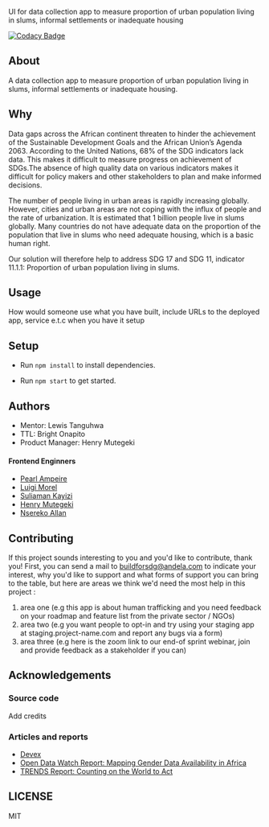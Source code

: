UI for data collection app to measure proportion of urban population living in slums, informal settlements or inadequate housing

[![Codacy Badge](https://img.shields.io/badge/Code%20Quality-D-red)](https://img.shields.io/badge/Code%20Quality-D-red)


## About

A data collection app to measure proportion of urban population living in slums, informal settlements or inadequate housing.

## Why

Data gaps across the African continent threaten to hinder the achievement of the Sustainable Development Goals and the African Union’s Agenda 2063. According to the United Nations, 68% of the SDG indicators lack data. This makes it difficult to measure progress on achievement of SDGs.The absence of high quality data on various indicators makes it difficult for policy makers and other stakeholders to plan and make informed decisions. 

The number of people living in urban areas is rapidly increasing globally. However, cities and urban areas are not coping with the influx of people and the rate of urbanization. It is estimated that 1 billion people live in slums globally.
Many countries do not have adequate data on the proportion of the population that live in slums who need adequate housing, which is a basic human right. 


Our solution will therefore help to address SDG 17 and SDG 11, indicator 11.1.1: Proportion of urban population living in slums.



## Usage
 How would someone use what you have built, include URLs to the deployed app, service e.t.c when you have it setup


## Setup

- Run `npm install` to install dependencies.

- Run  `npm start` to get started.



## Authors

- Mentor: Lewis Tanguhwa
- TTL: Bright Onapito 
- Product Manager: Henry Mutegeki
#### Frontend Enginners
- [Pearl Ampeire](https://github.com/pearlonzo)
- [Luigi Morel](https://github.com/morelmiles)
- [Suliaman Kayizi](https://github.com/Sulaiman-Mozes)
- [Henry Mutegeki](https://github.com/MutegekiHenry)
- [Nsereko Allan](https://github.com/nserekoallan)

## Contributing
If this project sounds interesting to you and you'd like to contribute, thank you!
First, you can send a mail to buildforsdg@andela.com to indicate your interest, why you'd like to support and what forms of support you can bring to the table, but here are areas we think we'd need the most help in this project :
1.  area one (e.g this app is about human trafficking and you need feedback on your roadmap and feature list from the private sector / NGOs)
2.  area two (e.g you want people to opt-in and try using your staging app at staging.project-name.com and report any bugs via a form)
3.  area three (e.g here is the zoom link to our end-of sprint webinar, join and provide feedback as a stakeholder if you can)

## Acknowledgements

### Source code
Add credits
### Articles and reports
- [Devex](https://www.devex.com/news/data-gaps-threaten-achievement-of-development-goals-in-africa-95825)
- [Open Data Watch Report: Mapping Gender Data Availability in Africa](https://opendatawatch.com/monitoring-reporting/bridging-gender-data-gaps-in-africa/)
- [TRENDS Report: Counting on the World to Act](https://countingontheworld.sdsntrends.org/)

## LICENSE
MIT
